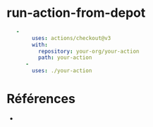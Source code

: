 # run-action-from-depot

```yml
   - 
        uses: actions/checkout@v3
        with:
          repository: your-org/your-action
          path: your-action
      - 
        uses: ./your-action

```

# Références
- []()